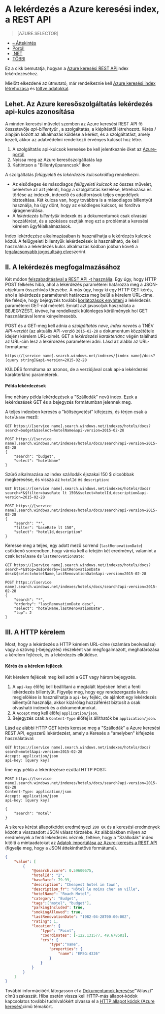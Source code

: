 <properties
    pageTitle="A lekérdezés a Azure keresési Index a REST API |} Microsoft Azure |} A felhőben tárolt keresési szolgáltatás"
    description="Azure keresés keresési lekérdezés összeállítása és a keresési találatok szűrés és rendezés paramétereivel."
    services="search"
    documentationCenter=""
    manager="jhubbard"
    authors="ashmaka"
/>

<tags
    ms.service="search"
    ms.devlang="na"
    ms.workload="search"
    ms.topic="get-started-article"
    ms.tgt_pltfrm="na"
    ms.date="08/29/2016"
    ms.author="ashmaka"/>

# <a name="query-your-azure-search-index-using-the-rest-api"></a>A lekérdezés a Azure keresési index, a REST API
> [AZURE.SELECTOR]
- [– Áttekintés](search-query-overview.md)
- [Portál](search-explorer.md)
- [.NET](search-query-dotnet.md)
- [TÖBBI](search-query-rest-api.md)

Ez a cikk bemutatja, hogyan a [Azure keresési REST API](https://msdn.microsoft.com/library/azure/dn798935.aspx)index lekérdezéséhez.

Mielőtt elkezdené az útmutató, már rendelkeznie kell [Azure keresési index létrehozása](search-what-is-an-index.md) és [töltve adatokkal](search-what-is-data-import.md).

## <a name="i-identify-your-azure-search-services-query-api-key"></a>Lehet. Az Azure keresőszolgáltatás lekérdezés api-kulcs azonosítása
A minden keresési művelet szemben az Azure keresési REST API fő összetevője *api-billentyűt* , a szolgáltatás, a kiépítéstől létrehozott. Kérés / alapján között az alkalmazás küldése a kérést, és a szolgáltatást, amely kezeli, akkor az adatvédelmi rendelkező érvényes kulcsot hoz létre.

1. A szolgáltatás api-kulcsok keresése be kell jelentkeznie őket az [Azure-portál](https://portal.azure.com/)
2. Nyissa meg az Azure keresőszolgáltatás lap
3. Kattintson a "Billentyűparancsok" ikon

A szolgáltatás *felügyeleti* és *lekérdezés kulcsokról*fog rendelkezni.

 - Az elsődleges és másodlagos *felügyeleti kulcsok* az összes művelet, beleértve az azt jelenti, hogy a szolgáltatás kezelése, létrehozása és törlése az indexek, indexelő és adatforrások teljes engedélyek biztosítása. Két kulcsa van, hogy továbbra is a másodlagos billentyűt használja, ha úgy dönt, hogy az elsődleges kulcsot, és fordítva újragenerálása.
 - A *lekérdezés billentyűk* indexek és a dokumentumok csak olvasási hozzáférést, és a szokásos osztják meg ezt a problémát a keresési kérelem ügyfélalkalmazások.

Index lekérdezése alkalmazásában is használhatja a lekérdezés kulcsok közül. A felügyeleti billentyűk lekérdezések is használható, de kell használnia a lekérdezés kulcs alkalmazás kódban jobban követi a [legalacsonyabb jogosultság elve](https://en.wikipedia.org/wiki/Principle_of_least_privilege)szerint.

## <a name="ii-formulate-your-query"></a>II. A lekérdezés megfogalmazásához
Két módon [felszabadításával a REST API -t használja](https://msdn.microsoft.com/library/azure/dn798927.aspx). Egy úgy, hogy HTTP POST felkérés hiba, ahol a lekérdezés paraméterei határozza meg a JSON-objektum összehívás törzsébe. A más úgy, hogy ki egy HTTP GET kérés, ahol a lekérdezés paramétereit határozza meg belül a kérelem URL-címe. Ne feledje, hogy bejegyzés további [korlátozások enyhíteni](https://msdn.microsoft.com/library/azure/dn798927.aspx) a lekérdezés paraméterei GET-nál méretét. Emiatt azt javasoljuk használata a BEJEGYZÉST, kivéve, ha rendelkezik különleges körülmények hol GET használatával lenne kényelmesebb.

POST és a GET-meg kell adnia a *szolgáltatás neve*, *index neve*és a TNÉV *API-verziót* (az aktuális API-verzió `2015-02-28` a dokumentum közzététele idején) kérelem URL-címét. GET a *lekérdezési karakterlánc* végén található az URL-cím lesz a lekérdezés paraméterei adni. Lásd az alábbi az URL-formátuma:

    https://[service name].search.windows.net/indexes/[index name]/docs?[query string]&api-version=2015-02-28

KÜLDÉS formátuma az azonos, de a verziójával csak api-a lekérdezési karakterlánc paraméterek.



#### <a name="example-queries"></a>Példa lekérdezések

Íme néhány példa lekérdezések a "Szállodák" nevű index. Ezek a lekérdezések GET és a bejegyzés formátumban jelennek meg.

A teljes indexben keresés a "költségvetést" kifejezés, és térjen csak a `hotelName` mező:

```
GET https://[service name].search.windows.net/indexes/hotels/docs?search=budget&$select=hotelName&api-version=2015-02-28

POST https://[service name].search.windows.net/indexes/hotels/docs/search?api-version=2015-02-28
{
    "search": "budget",
    "select": "hotelName"
}
```

Szűrő alkalmazása az index szállodák éjszakai 150 $ olcsóbbak megkeresése, és vissza az `hotelId` és `description`:

```
GET https://[service name].search.windows.net/indexes/hotels/docs?search=*&$filter=baseRate lt 150&$select=hotelId,description&api-version=2015-02-28

POST https://[service name].search.windows.net/indexes/hotels/docs/search?api-version=2015-02-28
{
    "search": "*",
    "filter": "baseRate lt 150",
    "select": "hotelId,description"
}
```

Keresse meg a teljes, egy adott mező sorrend (`lastRenovationDate`) csökkenő sorrendben, hogy várnia kell a tetején két eredményt, valamint a csak `hotelName` és `lastRenovationDate`:

```
GET https://[service name].search.windows.net/indexes/hotels/docs?search=*&$top=2&$orderby=lastRenovationDate desc&$select=hotelName,lastRenovationDate&api-version=2015-02-28

POST https://[service name].search.windows.net/indexes/hotels/docs/search?api-version=2015-02-28
{
    "search": "*",
    "orderby": "lastRenovationDate desc",
    "select": "hotelName,lastRenovationDate",
    "top": 2
}
```

## <a name="iii-submit-your-http-request"></a>III. A HTTP kérelem
Most, hogy a lekérdezés a HTTP kérelem URL-címe (számára beolvasása) vagy a szöveg (-bejegyzés) részeként van megfogalmazott, meghatározása a kérelem fejlécek, és a lekérdezés elküldése.

#### <a name="request-and-request-headers"></a>Kérés és a kérelem fejlécek
Két kérelem fejlécek meg kell adni a GET vagy három bejegyzés.
1. A `api-key` élőfej kell beállítani a megtalált lépésben lehet a fenti lekérdezés billentyűt. Figyelje meg, hogy egy rendszergazda kulcs megjelölése is használhatja a `api-key` fejléc, de ajánlott egy lekérdezés billentyűt használja, akkor kizárólag hozzáférést biztosít a csak olvasható indexek és a dokumentumokat.
2. A `Accept` meg kell élőfej `application/json`.
3. Bejegyzés csak a `Content-Type` élőfej is állíthatók be `application/json`.

Lásd az alábbi HTTP GET kérés keresse meg a "Szállodák" a Azure keresési REST API, egyszerű lekérdezést, amely a Keresés a "amelyben" kifejezés használatával:

```
GET https://[service name].search.windows.net/indexes/hotels/docs?search=motel&api-version=2015-02-28
Accept: application/json
api-key: [query key]
```

Íme egy példa a lekérdezésre ezúttal HTTP POST:

```
POST https://[service name].search.windows.net/indexes/hotels/docs/search?api-version=2015-02-28
Content-Type: application/json
Accept: application/json
api-key: [query key]

{
    "search": "motel"
}
```

A sikeres kérést állapotkódot eredményezi `200 OK` és a keresési eredmények között a visszaadott JSON válasz törzsébe. Az alábbiakban milyen az eredmények a fenti lekérdezés néznek, feltéve, hogy a "Szállodák" index kitölti a mintaadatokat az [Adatok importálása az Azure-keresés a REST API](search-import-data-rest-api.md) (figyelje meg, hogy a JSON áttekinthetővé formátumú).

```JSON
{
    "value": [
        {
            "@search.score": 0.59600675,
            "hotelId": "2",
            "baseRate": 79.99,
            "description": "Cheapest hotel in town",
            "description_fr": "Hôtel le moins cher en ville",
            "hotelName": "Roach Motel",
            "category": "Budget",
            "tags":["motel", "budget"],
            "parkingIncluded": true,
            "smokingAllowed": true,
            "lastRenovationDate": "1982-04-28T00:00:00Z",
            "rating": 1,
            "location": {
                "type": "Point",
                "coordinates": [-122.131577, 49.678581],
                "crs": {
                    "type":"name",
                    "properties": {
                        "name": "EPSG:4326"
                    }
                }
            }
        }
    ]
}
```

További információért látogasson el a [Dokumentumok keresése](https://msdn.microsoft.com/library/azure/dn798927.aspx)"Választ" című szakaszát. Hiba esetén vissza kell HTTP-más állapot-kódok kapcsolatos további tudnivalókért olvassa el a [HTTP állapot kódok (Azure keresés)](https://msdn.microsoft.com/library/azure/dn798925.aspx)című témakört.
